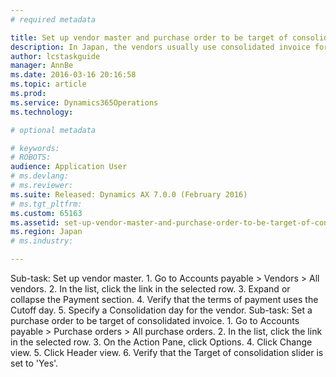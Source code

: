 ```yaml
---
# required metadata

title: Set up vendor master and purchase order to be target of consolidated invoice
description: In Japan, the vendors usually use consolidated invoice for transactions. This task walks you through configuring a vendor master and purchase order to use the consolidated invoice. This task was created using the demo data company JPMF.
author: lcstaskguide
manager: AnnBe
ms.date: 2016-03-16 20:16:58
ms.topic: article
ms.prod: 
ms.service: Dynamics365Operations
ms.technology: 

# optional metadata

# keywords: 
# ROBOTS: 
audience: Application User
# ms.devlang: 
# ms.reviewer: 
ms.suite: Released: Dynamics AX 7.0.0 (February 2016)
# ms.tgt_pltfrm: 
ms.custom: 65163
ms.assetid: set-up-vendor-master-and-purchase-order-to-be-target-of-consolidated-invoice
ms.region: Japan
# ms.industry: 

---
```


Sub-task: Set up vendor master.
1.
Go to Accounts payable &gt; Vendors &gt; All vendors.
2.
In the list, click the link in the selected row.
3.
Expand or collapse the Payment section.
4.
Verify that the terms of payment uses the Cutoff day.
5.
Specify a Consolidation day for the vendor.
Sub-task: Set a purchase order to be target of consolidated invoice.
1.
Go to Accounts payable &gt; Purchase orders &gt; All purchase orders.
2.
In the list, click the link in the selected row.
3.
On the Action Pane, click Options.
4.
Click Change view.
5.
Click Header view.
6.
Verify that the Target of consolidation slider is set to 'Yes'.

